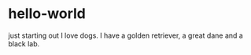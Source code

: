 # hello-world
just starting out
I love dogs. I have a golden retriever, a great dane and a black lab.
